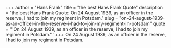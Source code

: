 +++
author = "Hans Frank"
title = "the best Hans Frank Quote"
description = "the best Hans Frank Quote: On 24 August 1939, as an officer in the reserve, I had to join my regiment in Potsdam."
slug = "on-24-august-1939-as-an-officer-in-the-reserve-i-had-to-join-my-regiment-in-potsdam"
quote = '''On 24 August 1939, as an officer in the reserve, I had to join my regiment in Potsdam.'''
+++
On 24 August 1939, as an officer in the reserve, I had to join my regiment in Potsdam.
